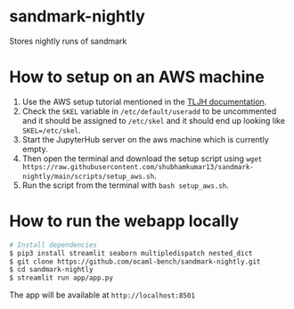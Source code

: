 # sandmark-nightly
Stores nightly runs of sandmark

# How to setup on an AWS machine

1. Use the AWS setup tutorial mentioned in the [TLJH documentation](https://tljh.jupyter.org/en/latest/install/amazon.html).
2. Check the `SKEL` variable in `/etc/default/useradd` to be uncommented and it should be assigned to `/etc/skel` and it should end up looking like `SKEL=/etc/skel`.
3. Start the JupyterHub server on the aws machine which is currently empty.
4. Then open the terminal and download the setup script using `wget https://raw.githubusercontent.com/shubhamkumar13/sandmark-nightly/main/scripts/setup_aws.sh`.
5. Run the script from the terminal with `bash setup_aws.sh`.

# How to run the webapp locally

```bash
# Install dependencies
$ pip3 install streamlit seaborn multipledispatch nested_dict
$ git clone https://github.com/ocaml-bench/sandmark-nightly.git
$ cd sandmark-nightly
$ streamlit run app/app.py
```
The app will be available at `http://localhost:8501`
